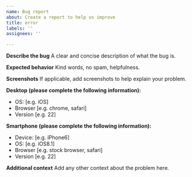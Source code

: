 ```yaml
---
name: Bug report
about: Create a report to help us improve
title: error
labels: ''
assignees: ''

---
```


**Describe the bug**
A clear and concise description of what the bug is.


**Expected behavior**
Kind words, no spam, helpfulness.

**Screenshots**
If applicable, add screenshots to help explain your problem.

**Desktop (please complete the following information):**
 - OS: [e.g. iOS]
 - Browser [e.g. chrome, safari]
 - Version [e.g. 22]

**Smartphone (please complete the following information):**
 - Device: [e.g. iPhone6]
 - OS: [e.g. iOS8.1]
 - Browser [e.g. stock browser, safari]
 - Version [e.g. 22]

**Additional context**
Add any other context about the problem here.
